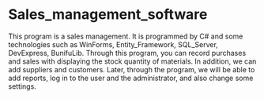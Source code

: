 # Sales_management_software
This program is a sales management. It is programmed by C# and some technologies such as WinForms, Entity_Framework, SQL_Server, DevExpress, BunifuLib.
Through this program, you can record purchases and sales with displaying the stock quantity of materials. In addition, we can add suppliers and customers.
Later, through the program, we will be able to add reports, log in to the user and the administrator, and also change some settings.
